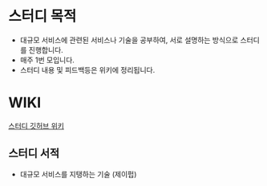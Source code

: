 # 스터디 목적
- 대규모 서비스에 관련된 서비스나 기술을 공부하여, 서로 설명하는 방식으로 스터디를 진행합니다.
- 매주 1번 모입니다.
- 스터디 내용 및 피드백등은 위키에 정리됩니다.

# WIKI
[스터디 깃허브 위키 ](https://github.com/study4interviews/large-scale-service-study/wiki)

## 스터디 서적
- 대규모 서비스를 지탱하는 기술 (제이펍) 
